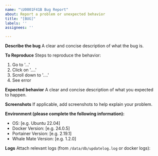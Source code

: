 ```yaml
---
name: "\U0001F41B Bug Report"
about: Report a problem or unexpected behavior
title: "[BUG]"
labels: ''
assignees: ''

---
```


**Describe the bug**
A clear and concise description of what the bug is.

**To Reproduce**
Steps to reproduce the behavior:
1. Go to '...'
2. Click on '....'
3. Scroll down to '....'
4. See error

**Expected behavior**
A clear and concise description of what you expected to happen.

**Screenshots**
If applicable, add screenshots to help explain your problem.

**Environment (please complete the following information):**
 - OS: [e.g. Ubuntu 22.04]
 - Docker Version: [e.g. 24.0.5]
 - Portainer Version: [e.g. 2.19.1]
 - Whale Mate Version: [e.g. 1.2.0]

**Logs**
Attach relevant logs (from `/data/db/updatelog.log` or docker logs):
